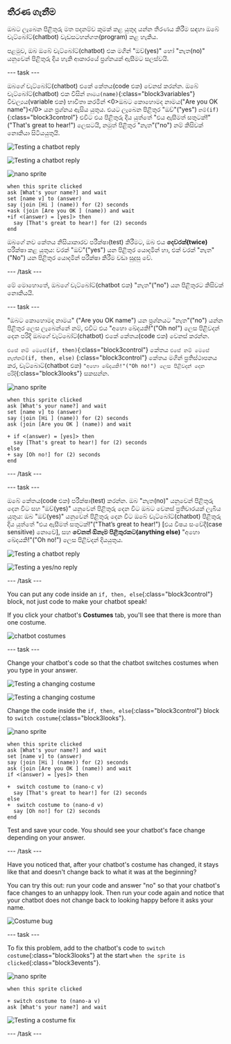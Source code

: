 ## තීරණ ගැනීම

ඔබට ලැබෙන පිළිතුරු මත පදනම්ව කුමක් කළ යුතුද යන්න තීරණය කිරීම සඳහා ඔබේ චැට්බෝට්(chatbot) වැඩසටහන්ගත(program) කළ හැකිය.

පළමුව, ඔබ ඔබේ චැට්බෝට්(chatbot) එක මගින් "ඔව්(yes)" හෝ "නැත(no)" යනුවෙන් පිළිතුරු දිය හැකි ආකාරයේ ප්‍රශ්නයක් ඇසීමට සලස්වයි.

\--- task \---

ඔබගේ චැට්බෝට්(chatbot) එකේ කේතය(code එක) වෙනස් කරන්න. ඔබේ චැට්බෝට්(chatbot) එක විසින් `නාමය(name)`{:class="block3variables"} විචල්‍යය(variable එක) භාවිතා කරමින් <0>ඔබට කොහොමද නාමය("Are you OK name")</0> යන ප්‍රශ්නය ඇසිය යුතුය. එයට ලැබෙන පිළිතුර "ඔව්"("yes") `නම්(if)`{:class="block3control"} එවිට එය පිළිතුරු දිය යුත්තේ "එය ඇසීමත් සතුටක්!"("That's great to hear!") ලෙසටයි, නමුත් පිළිතුර "නැත"("no") නම් කිසිවක් නොකියා සිටියයුතුයි.

![Testing a chatbot reply](images/chatbot-if-test1-annotated.png)

![Testing a chatbot reply](images/chatbot-if-test2.png)

![nano sprite](images/nano-sprite.png)

```blocks3
when this sprite clicked
ask [What's your name?] and wait
set [name v] to (answer)
say (join [Hi ] (name)) for (2) seconds
+ask (join [Are you OK ] (name)) and wait
+if <(answer) = [yes]> then
  say [That's great to hear!] for (2) seconds
end
```

ඔබගේ නව කේතය නිසියාකාරව පරීක්ෂා(test) කිරීමට, ඔබ එය **දෙවරක්(twice)** පරීක්ෂා කළ යුතුය: වරක් "ඔව්"("yes") යන පිළිතුර යොදමින් හා, එක් වරක් "නැත"("No") යන පිළිතුර යොදමින් පරීක්ෂා කිරීම වඩා සුදුසු වේ.

\--- /task \---

මේ මොහොතේ, ඔබගේ චැට්බෝට්(chatbot එක) "නැත"("no") යන පිළිතුරට කිසිවක් නොකියයි.

\--- task \---

"ඔබට කොහොමද නාමය" ("Are you OK name") යන ප්‍රශ්නයට "නැත"("no") යන්න පිළිතුර ලෙස ලැබෙන්නේ නම්, එවිට එය "අහො ඛේදයකි!"("Oh no!") ලෙස පිළිවදන් දෙන පරිදි ඔබගේ චැට්බෝට්(chatbot) එකේ කේතය(code එක) වෙනස් කරන්න.

`එසේ නම් මෙසේ(if, then)`{:class="block3control"} කේතය `එසේ නම් මෙසේ නැත්නම්(if, then, else)` {:class="block3control"} කේතය මගින් ප්‍රතිස්ථාපනය කර, චැට්බොට්(chatbot එක) `"අහො ඛේදයකි!"("Oh no!") ලෙස පිළිවදන් දෙන පරිදි`{:class="block3looks"} සකසන්න.

![nano sprite](images/nano-sprite.png)

```blocks3
when this sprite clicked
ask [What's your name?] and wait
set [name v] to (answer)
say (join [Hi ] (name)) for (2) seconds
ask (join [Are you OK ] (name)) and wait

+ if <(answer) = [yes]> then
  say [That's great to hear!] for (2) seconds
else 
+ say [Oh no!] for (2) seconds
end
```

\--- /task \---

\--- task \---

ඔබේ කේතය(code එක) පරීක්ෂා(test) කරන්න. ඔබ "නැත(no)" යනුවෙන් පිළිතුරු දෙන විට සහ "ඔව්(yes)" යනුවෙන් පිළිතුරු දෙන විට ඔබට වෙනස් ප්‍රතිචාරයක් ලැබිය යුතුය: ඔබ "ඔව්(yes)" යනුවෙන් පිළිතුරු දෙන විට ඔබේ චැට්බෝට්(chatbot) පිළිතුරු දිය යුත්තේ "එය ඇසීමත් සතුටක්!"("That’s great to hear!") [එය විෂය සංවේදී(case sensitive) නොවේ], සහ **වෙනත් ඕනෑම පිළිතුරකට(anything else)** "අහො ඛේදයකි!"("Oh no!") ලෙස පිළිවදන් දියයුතුය. 

![Testing a chatbot reply](images/chatbot-if-test2.png)

![Testing a yes/no reply](images/chatbot-if-else-test.png)

\--- /task \---

You can put any code inside an `if, then, else`{:class="block3control"} block, not just code to make your chatbot speak!

If you click your chatbot's **Costumes** tab, you'll see that there is more than one costume.

![chatbot costumes](images/chatbot-costume-view-annotated.png)

\--- task \---

Change your chatbot's code so that the chatbot switches costumes when you type in your answer.

![Testing a changing costume](images/chatbot-costume-test1.png)

![Testing a changing costume](images/chatbot-costume-test2.png)

Change the code inside the `if, then, else`{:class="block3control"} block to `switch costume`{:class="block3looks"}.

![nano sprite](images/nano-sprite.png)

```blocks3
when this sprite clicked
ask [What's your name?] and wait
set [name v] to (answer)
say (join [Hi ] (name)) for (2) seconds
ask (join [Are you OK ] (name)) and wait
if <(answer) = [yes]> then 

+  switch costume to (nano-c v)
  say [That's great to hear!] for (2) seconds
else 
+  switch costume to (nano-d v)
  say [Oh no!] for (2) seconds
end
```

Test and save your code. You should see your chatbot's face change depending on your answer.

\--- /task \---

Have you noticed that, after your chatbot's costume has changed, it stays like that and doesn't change back to what it was at the beginning?

You can try this out: run your code and answer "no" so that your chatbot's face changes to an unhappy look. Then run your code again and notice that your chatbot does not change back to looking happy before it asks your name.

![Costume bug](images/chatbot-costume-bug-test.png)

\--- task \---

To fix this problem, add to the chatbot's code to `switch costume`{:class="block3looks"} at the start `when the sprite is clicked`{:class="block3events"}.

![nano sprite](images/nano-sprite.png)

```blocks3
when this sprite clicked

+ switch costume to (nano-a v)
ask [What's your name?] and wait
```

![Testing a costume fix](images/chatbot-costume-fix-test.png)

\--- /task \---